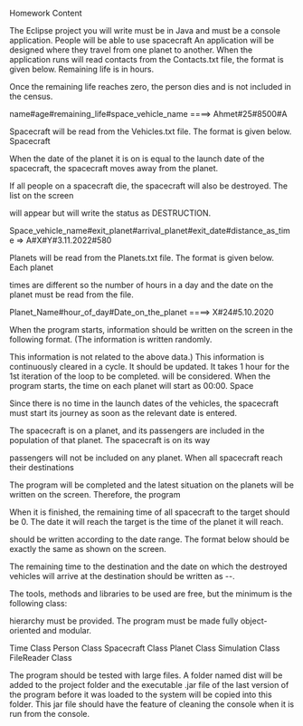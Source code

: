 Homework Content

The Eclipse project you will write must be in Java and must be a console application. People will be able to use spacecraft An application will be designed where they travel from one planet to another. When the application runs
will read contacts from the Contacts.txt file, the format is given below. Remaining life is in hours.

Once the remaining life reaches zero, the person dies and is not included in the census.

name#age#remaining_life#space_vehicle_name ====> Ahmet#25#8500#A

Spacecraft will be read from the Vehicles.txt file. The format is given below. Spacecraft

When the date of the planet it is on is equal to the launch date of the spacecraft, the spacecraft moves away from the planet.

If all people on a spacecraft die, the spacecraft will also be destroyed. The list on the screen

will appear but will write the status as DESTRUCTION.


Space_vehicle_name#exit_planet#arrival_planet#exit_date#distance_as_time => A#X#Y#3.11.2022#580

Planets will be read from the Planets.txt file. The format is given below. Each planet

times are different so the number of hours in a day and the date on the planet must be read from the file.


Planet_Name#hour_of_day#Date_on_the_planet ====> X#24#5.10.2020

When the program starts, information should be written on the screen in the following format. (The information is written randomly.

This information is not related to the above data.) This information is continuously cleared in a cycle. It should be updated. It takes 1 hour for the 1st iteration of the loop to be completed.
will be considered. When the program starts, the time on each planet will start as 00:00. Space

Since there is no time in the launch dates of the vehicles, the spacecraft must start its journey as soon as the relevant date is entered.

The spacecraft is on a planet, and its passengers are included in the population of that planet. The spacecraft is on its way

passengers will not be included on any planet. When all spacecraft reach their destinations

The program will be completed and the latest situation on the planets will be written on the screen. Therefore, the program

When it is finished, the remaining time of all spacecraft to the target should be 0. The date it will reach the target is the time of the planet it will reach.

should be written according to the date range. The format below should be exactly the same as shown on the screen.

The remaining time to the destination and the date on which the destroyed vehicles will arrive at the destination should be written as --.
 
















The tools, methods and libraries to be used are free, but the minimum is the following class:

hierarchy must be provided. The program must be made fully object-oriented and modular.

Time Class
Person Class
Spacecraft Class Planet Class Simulation Class FileReader Class


The program should be tested with large files. A folder named dist will be added to the project folder and the executable .jar file of the last version of the program before it was loaded to the system will be copied into this folder. This jar file should have the feature of cleaning the console when it is run from the console.
